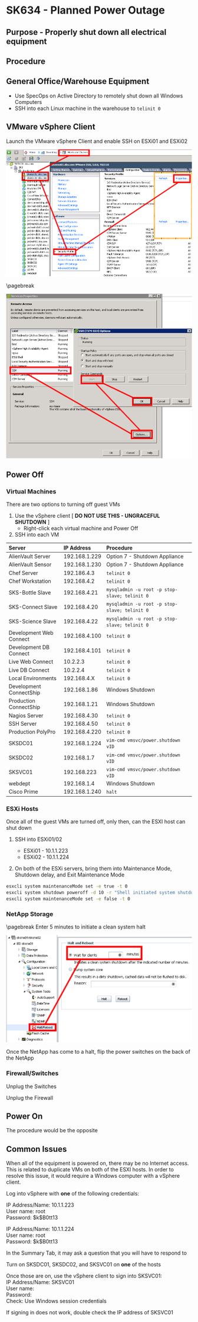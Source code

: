 # SK634 - Planned Power Outage
## Purpose - Properly shut down all electrical equipment
## Procedure

## General Office/Warehouse Equipment
* Use SpecOps on Active Directory to remotely shut down all Windows Computers
* SSH into each Linux machine in the warehouse to `telinit 0`

## VMware vSphere Client
Launch the VMware vSphere Client and enable SSH on ESXi01 and ESXi02

![ESXi-SSH1](ESXi-SSH1.jpg)

\pagebreak

![ESXi-SSH2](ESXi-SSH2.jpg)

## Power Off
### Virtual Machines
There are two options to turning off guest VMs

1. Use the vSphere client [ **DO NOT USE THIS - UNGRACEFUL SHUTDOWN** ]
	* Right-click each virtual machine and Power Off
2. SSH into each VM

|Server|IP Address|Procedure|
|:-|:-|:-|
|AlienVault Server|192.168.1.229|Option 7 - Shutdown Appliance|
|AlienVault Sensor|192.168.1.230|Option 7 - Shutdown Appliance|
|Chef Server|192.186.4.3|`telinit 0`|
|Chef Workstation|192.168.4.2|`telinit 0`|
|SKS-Bottle Slave|192.168.4.21|`mysqladmin -u root -p stop-slave; telinit 0`|
|SKS-Connect Slave|192.168.4.20|`mysqladmin -u root -p stop-slave; telinit 0`|
|SKS-Science Slave|192.168.4.22|`mysqladmin -u root -p stop-slave; telinit 0`|
|Development Web Connect|192.168.4.100|`telinit 0`|
|Development DB Connect|192.168.4.101|`telinit 0`|
|Live Web Connect|10.2.2.3|`telinit 0`|
|Live DB Connect|10.2.2.4|`telinit 0`|
|Local Environments|192.168.4.X|`telinit 0`|
|Development ConnectShip|192.168.1.86|Windows Shutdown|
|Production ConnectShip|192.168.1.21|Windows Shutdown|
|Nagios Server|192.168.4.30|`telinit 0`|
|SSH Server|192.168.4.50|`telinit 0`|
|Production PolyPro|192.168.4.220|`telinit 0`|
|SKSDC01|192.168.1.224|`vim-cmd vmsvc/power.shutdown vID`|
|SKSDC02|192.168.1.7|`vim-cmd vmsvc/power.shutdown vID`|
|SKSVC01|192.168.223|`vim-cmd vmsvc/power.shutdown vID`|
|webdept|192.168.1.4|Windows Shutdown|
|Cisco Prime|192.168.1.240|`halt`|

### ESXi Hosts
Once all of the guest VMs are turned off, only then, can the ESXI host can shut down

1. SSH into ESXi01/02

	* ESXi01 - 10.1.1.223
	* ESXi02 - 10.1.1.224

2. On both of the ESXi servers, bring them into Maintenance Mode, Shutdown delay, and Exit Maintenance Mode
```bash
esxcli system maintenanceMode set -e true -t 0
esxcli system shutdown poweroff -d 10 -r "Shell initiated system shutdown"
esxcli system maintenanceMode set -e false -t 0
```

### NetApp Storage
\pagebreak
Enter 5 minutes to initiate a clean system halt

![NetApp1](NetApp1.jpg)

Once the NetApp has come to a halt, flip the power switches on the back of the NetApp

### Firewall/Switches
Unplug the Switches

Unplug the Firewall

## Power On
The procedure would be the opposite 

## Common Issues
When all of the equipment is powered on, there may be no Internet access. This is related to duplicate VMs on both of the ESXI hosts. In order to resolve this issue, it would require a Windows computer with a vSphere client.

Log into vSphere with **one** of the following credentials:

IP Address/Name: 10.1.1.223  
User name: root  
Password: \$k\$B0tt13  

IP Address/Name: 10.1.1.224  
User name: root  
Password: \$k\$B0tt13  

In the Summary Tab, it may ask a question that you will have to respond to

Turn on SKSDC01, SKSDC02, and SKSVC01 on **one** of the hosts

Once those are on, use the vSphere client to sign into SKSVC01:  
IP Address/Name: SKSVC01  
User name:  
Password:  
Check: Use Windows session credentials  

If signing in does not work, double check the IP address of SKSVC01  
